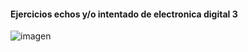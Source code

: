 #### Ejercicios echos y/o intentado de electronica digital 3
![imagen](https://user-images.githubusercontent.com/84784723/188250286-fa54b338-9175-48b5-be80-cca6f721c068.png)
